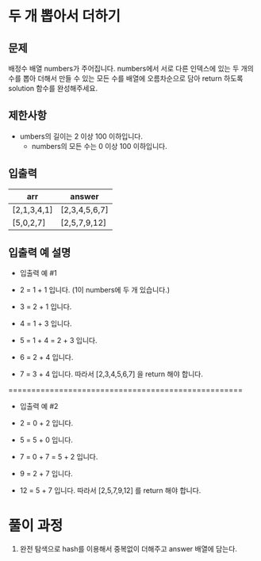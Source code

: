 # 두 개 뽑아서 더하기

## 문제

배정수 배열 numbers가 주어집니다. numbers에서 서로 다른 인덱스에 있는 
두 개의 수를 뽑아 더해서 만들 수 있는 모든 수를 배열에 오름차순으로 담아 
return 하도록 solution 함수를 완성해주세요.

## 제한사항

- umbers의 길이는 2 이상 100 이하입니다.
  - numbers의 모든 수는 0 이상 100 이하입니다.

## 입출력

| arr             | answer |
|-----------------|--------|
| [2,1,3,4,1] | [2,3,4,5,6,7]    |
| [5,0,2,7]    | [2,5,7,9,12]  |

## 입출력 예 설명

- 입출력 예 #1


- 2 = 1 + 1 입니다. (1이 numbers에 두 개 있습니다.)
- 3 = 2 + 1 입니다.
- 4 = 1 + 3 입니다.
- 5 = 1 + 4 = 2 + 3 입니다.
- 6 = 2 + 4 입니다.
- 7 = 3 + 4 입니다.
따라서 [2,3,4,5,6,7] 을 return 해야 합니다.

===================================================
- 입출력 예 #2

- 2 = 0 + 2 입니다.
- 5 = 5 + 0 입니다.
- 7 = 0 + 7 = 5 + 2 입니다.
- 9 = 2 + 7 입니다.
- 12 = 5 + 7 입니다.
따라서 [2,5,7,9,12] 를 return 해야 합니다.


# 풀이 과정

1. 완전 탐색으로 hash를 이용해서 중복없이 더해주고 answer 배열에 담는다.